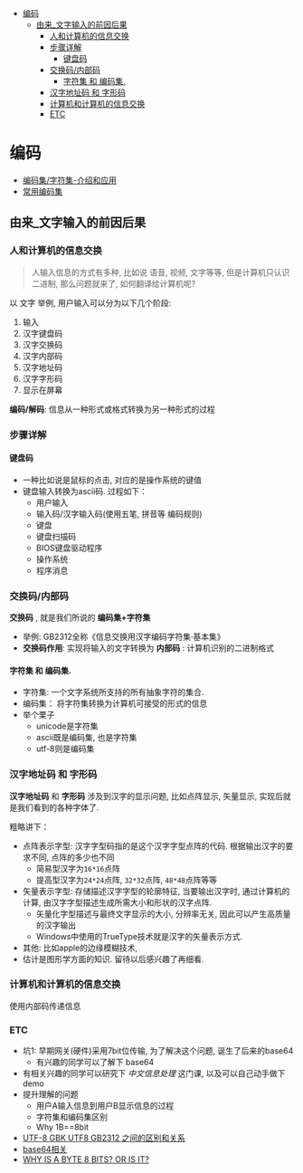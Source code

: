 <!-- TOC -->

- [编码](#编码)
    - [由来_文字输入的前因后果](#由来_文字输入的前因后果)
        - [人和计算机的信息交换](#人和计算机的信息交换)
        - [步骤详解](#步骤详解)
            - [键盘码](#键盘码)
        - [交换码/内部码](#交换码内部码)
            - [字符集 和 编码集.](#字符集-和-编码集)
        - [汉字地址码 和 字形码](#汉字地址码-和-字形码)
        - [计算机和计算机的信息交换](#计算机和计算机的信息交换)
        - [ETC](#etc)

<!-- /TOC -->

# 编码

- [编码集/字符集-介绍和应用](encode_1.md)
- [常用编码集](encode_2.md)

## 由来_文字输入的前因后果
### 人和计算机的信息交换
> 人输入信息的方式有多种, 比如说 语音, 视频, 文字等等, 但是计算机只认识二进制, 那么问题就来了, 如何翻译给计算机呢?

以 文字 举例, 用户输入可以分为以下几个阶段:
1. 输入
2. 汉字键盘码
3. 汉字交换码
4. 汉字内部码
5. 汉字地址码
6. 汉字字形码
7. 显示在屏幕

**编码/解码**: 信息从一种形式或格式转换为另一种形式的过程

### 步骤详解
#### 键盘码
- 一种比如说是鼠标的点击, 对应的是操作系统的键值
- 键盘输入转换为ascii码. 过程如下：
    - 用户输入
    - 输入码/汉字输入码(使用五笔, 拼音等 编码规则)
    - 键盘
    - 键盘扫描码
    - BIOS键盘驱动程序
    - 操作系统
    - 程序消息

### 交换码/内部码
**交换码** , 就是我们所说的 **编码集+字符集**
- 举例: GB2312全称《信息交换用汉字编码字符集·基本集》
- **交换码作用**: 实现将输入的文字转换为 **内部码** : 计算机识别的二进制格式

#### 字符集 和 编码集. 
- 字符集: 一个文字系统所支持的所有抽象字符的集合. 
- 编码集： 将字符集转换为计算机可接受的形式的信息
- 举个栗子
    - unicode是字符集
    - ascii既是编码集, 也是字符集
    - utf-8则是编码集

### 汉字地址码 和 字形码
**汉字地址码** 和 **字形码** 涉及到汉字的显示问题, 比如点阵显示, 矢量显示, 实现后就是我们看到的各种字体了. 

粗略讲下：
- 点阵表示字型: 汉字字型码指的是这个汉字字型点阵的代码. 根据输出汉字的要求不同, 点阵的多少也不同
    - 简易型汉字为`16*16`点阵
    - 提高型汉字为`24*24`点阵, `32*32`点阵, `48*48`点阵等等
- 矢量表示字型: 存储描述汉字字型的轮廓特征, 当要输出汉字时, 通过计算机的计算, 由汉字字型描述生成所需大小和形状的汉字点阵. 
    - 矢量化字型描述与最终文字显示的大小, 分辨率无关, 因此可以产生高质量的汉字输出
    - Windows中使用的TrueType技术就是汉字的矢量表示方式. 
- 其他: 比如apple的边缘模糊技术, 
- 估计是图形学方面的知识. 留待以后感兴趣了再细看. 

### 计算机和计算机的信息交换
使用内部码传递信息

### ETC
- 坑1: 早期网关(硬件)采用7bit位传输, 为了解决这个问题, 诞生了后来的base64
    - 有兴趣的同学可以了解下 base64
- 有相关兴趣的同学可以研究下 *中文信息处理* 这门课, 以及可以自己动手做下demo
- 提升理解的问题
    - 用户A输入信息到用户B显示信息的过程
    - 字符集和编码集区别
    - Why 1B==8bit
- [UTF-8 GBK UTF8 GB2312 之间的区别和关系](http://kb.cnblogs.com/page/82642/)
- [base64相关](/Program/TechArticle/base64.md)
- [WHY IS A BYTE 8 BITS? OR IS IT?](http://www.bobbemer.com/BYTE.HTM)